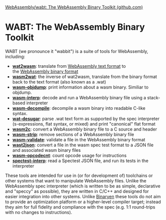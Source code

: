 [WebAssembly/wabt: The WebAssembly Binary Toolkit (github.com)](https://github.com/WebAssembly/wabt)

# WABT: The WebAssembly Binary Toolkit

WABT (we pronounce it "wabbit") is a suite of tools for WebAssembly, including:

- [**wat2wasm**](https://webassembly.github.io/wabt/doc/wat2wasm.1.html): translate from [WebAssembly text format](https://webassembly.github.io/spec/core/text/index.html) to the [WebAssembly binary format](https://webassembly.github.io/spec/core/binary/index.html)
- [**wasm2wat**](https://webassembly.github.io/wabt/doc/wasm2wat.1.html): the inverse of wat2wasm, translate from the binary format back to the text format (also known as a .wat)
- [**wasm-objdump**](https://webassembly.github.io/wabt/doc/wasm-objdump.1.html): print information about a wasm binary. Similiar to objdump.
- [**wasm-interp**](https://webassembly.github.io/wabt/doc/wasm-interp.1.html): decode and run a WebAssembly binary file using a stack-based interpreter
- [**wasm-decompile**](https://webassembly.github.io/wabt/doc/wasm-decompile.1.html): decompile a wasm binary into readable C-like syntax.
- [**wat-desugar**](https://webassembly.github.io/wabt/doc/wat-desugar.1.html): parse .wat text form as supported by the spec interpreter (s-expressions, flat syntax, or mixed) and print "canonical" flat format
- [**wasm2c**](https://webassembly.github.io/wabt/doc/wasm2c.1.html): convert a WebAssembly binary file to a C source and header
- [**wasm-strip**](https://webassembly.github.io/wabt/doc/wasm-strip.1.html): remove sections of a WebAssembly binary file
- [**wasm-validate**](https://webassembly.github.io/wabt/doc/wasm-validate.1.html): validate a file in the WebAssembly binary format
- [**wast2json**](https://webassembly.github.io/wabt/doc/wast2json.1.html): convert a file in the wasm spec test format to a JSON file and associated wasm binary files
- [**wasm-opcodecnt**](https://webassembly.github.io/wabt/doc/wasm-opcodecnt.1.html): count opcode usage for instructions
- [**spectest-interp**](https://webassembly.github.io/wabt/doc/spectest-interp.1.html): read a Spectest JSON file, and run its tests in the interpreter

These tools are intended for use in (or for development of) toolchains or other systems that want to manipulate WebAssembly files. Unlike the WebAssembly spec interpreter (which is written to be as simple, declarative and "speccy" as possible), they are written in C/C++ and designed for easier integration into other systems. Unlike [Binaryen](https://github.com/WebAssembly/binaryen) these tools do not aim to provide an optimization platform or a higher-level compiler target; instead they aim for full fidelity and compliance with the spec (e.g. 1:1 round-trips with no changes to instructions).

